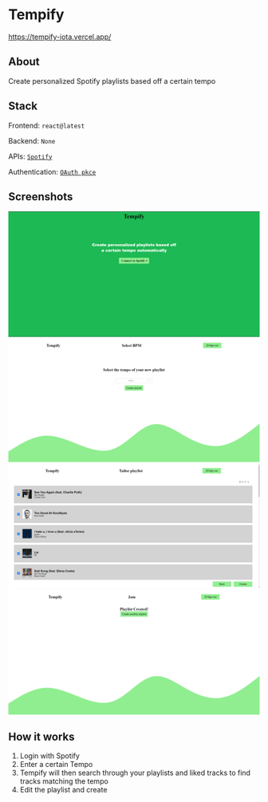 # Tempify

https://tempify-iota.vercel.app/

## About
Create personalized Spotify playlists based off a certain tempo 

## Stack
Frontend: `react@latest`

Backend: `None`

APIs: [`Spotify`](https://developer.spotify.com/documentation/web-api/)

Authentication: [`OAuth pkce`](https://oauth.net/2/pkce/)

## Screenshots

![Homepage](/public/homepage.png)
![Select playlist page](/public/Selecting_playlist_page.png)
![Tailor playlist page](/public/tailor_playlist_page.png)
![Playlist created Page](/public/playlist_created_page.png)


## How it works 
1. Login with Spotify
2. Enter a certain Tempo
3. Tempify will then search through your playlists and liked tracks to find tracks matching the tempo
4. Edit the playlist and create 
